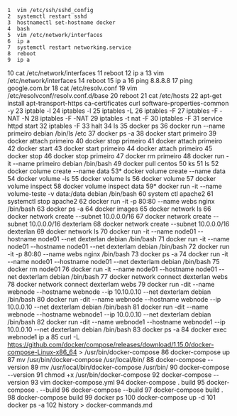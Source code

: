     1  vim /etc/ssh/sshd_config 
    2  systemctl restart sshd
    3  hostnamectl set-hostname docker
    4  bash
    5  vim /etc/network/interfaces
    6  ip a
    7  systemctl restart networking.service 
    8  reboot
    9  ip a
   10  cat /etc/network/interfaces
   11  reboot
   12  ip a
   13  vim /etc/network/interfaces
   14  reboot
   15  ip a
   16  ping 8.8.8.8
   17  ping google.com.br
   18  cat /etc/resolv.conf 
   19  vim /etc/resolvconf/resolv.conf.d/base 
   20  reboot
   21  cat /etc/hosts
   22  apt-get install apt-transport-https ca-certificates curl software-properties-common -y
   23  iptable -l
   24  iptables -l
   25  iptables -L
   26  iptables -F
   27  iptables -F -NAT -N
   28  iptables -F -NAT
   29  iptables -t nat -F
   30  iptables -F
   31  service httpd start
   32  iptables -F
   33  halt
   34  ls
   35  docker ps
   36  docker run --name primeiro debian /bin/ls /etc
   37  docker ps -a
   38  docker start primeiro
   39  docker attach primeiro
   40  docker stop primeiro
   41  docker attach primeiro
   42  docker start
   43  docker start primeiro
   44  docker attach primeiro
   45  docker stop
   46  docker stop primeiro
   47  docker rm primeiro
   48  docker run -it --name primeiro debian /bin/bash
   49  docker pull centos
   50  ks
   51  ls
   52  docker colume create --name data
   53* docker volume create --name data
   54  docker volume -ls
   55  docker volume ls
   56  docker volume
   57  docker volume inspect
   58  docker volume inspect data
   59* docker run -it --name volume-teste -v data:/data debian /bin/bash 
   60  system ctl apache2
   61  systemctl stop apache2
   62  docker run -it -p 80:80 --name webs nginx /bin/bash
   63  docker ps -a
   64  docker images
   65  docker network ls
   66  docker network create --subnet 10.0.0.0/16
   67  docker network create --subnet 10.0.0.0/16 dexterlam
   68  docker network create --subnet 10.0.0.0/16 dexterlan
   69  docker network ls
   70  docker run -it --name node01 --hostname node01 --net dexterlan debian /bin/bash
   71  docker run -it --name node01 --hostname node01 --net dexterlam debian /bin/bash
   72  docker run -it -p 80:80 --name webs nginx /bin/bash
   73  docker ps -a
   74  docker run -it --name node01 --hostname node01 --net dexterlam debian /bin/bash
   75  docker rm node01
   76  docker run -it --name node01 --hostname node01 --net dexterlam debian /bin/bash
   77  docker network connect dexterlan webs
   78  docker network connect dexterlam webs
   79  docker run -dit --name webnode --hostname webnode --ip 10.10.0.10 --net dexterlam debian /bin/bash
   80  docker run -dit --name webnode --hostname webnode --ip 10.0.0.10 --net dexterlam debian /bin/bash
   81  docker run -dit --name webnode --hostname webnode1 --ip 10.0.0.10 --net dexterlam debian /bin/bash
   82  docker run -dit --name webnode1 --hostname webnode1 --ip 10.0.0.10 --net dexterlam debian /bin/bash
   83  docker ps -a
   84  docker exec webnode1 ip a
   85  curl -L https://github.com/docker/compose/releases/download/1.15.0/docker-compose-Linux-x86_64 > /usr/bin/docker-compose
   86  docker-compose up
   87  mv /usr/bin/docker-compose /usr/local/bin/
   88  docker-compose --version
   89  mv /usr/local/bin/docker-compose /usr/bin/
   90  docker-compose --version
   91  chmod +x /usr/bin/docker-compose 
   92  docker-compose --version
   93  vim docker-compose.yml
   94  docker-compose . build
   95  docker-compose . --build
   96  docker-compose --build
   97  docker-compose build .
   98  docker-compose build
   99  docker ps
  100  docker-compose up -d
  101  docker ps -a
  102  history > docker-commands.md
